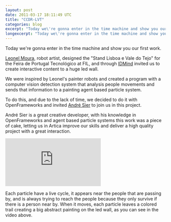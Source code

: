 ```yaml
---
layout: post
date: 2011-03-17 18:11:49 UTC
title: "CCDR-LVT"
categories: blog
excerpt: "Today we\'re gonna enter in the time machine and show you our first work."
longexcerpt: "Today we\'re gonna enter in the time machine and show you our first work.Leonel Moura, robot artist, designed the \"Stand Lisboa e Vale do Tejo\" for the Feira de Portugal Tecnológico at FIL, and through IDMind invited us to create interactive content to a huge led wall."
---
```


Today we're gonna enter in the time machine and show you our first work.

<a href="http://www.leonelmoura.com/">Leonel Moura</a>, robot artist, designed the "Stand Lisboa e Vale do Tejo" for the Feira de Portugal Tecnológico at FIL, and through <a href="http://www.idmind.pt/">IDMind</a> invited us to create interactive content to a huge led wall.

We were inspired by Leonel's painter robots and created a program with a computer vision detection system that analysis people movements and sends that information to a painting agent based particle system.

To do this, and due to the lack of time, we decided to do it with OpenFrameworks and invited <a href="http://s373.net/sier/">André Sier</a> to join us in this project.

André Sier is a great creative developer, with his knowledge in OpenFrameworks and agent based particle systems this work was a piece of cake, letting us in Artica improve our skills and deliver a high quality project with a great interaction.

<div class="video-container"><iframe src="http://player.vimeo.com/video/17426901" frameborder="0" allowfullscreen></iframe></div><p>

Each particle have a live cycle, it appears near the people that are passing by, and is always trying to reach the people because they only survive if there is a person near by. When it moves, each particle leaves a colored trail creating a big abstract painting on the led wall, as you can see in the video above.